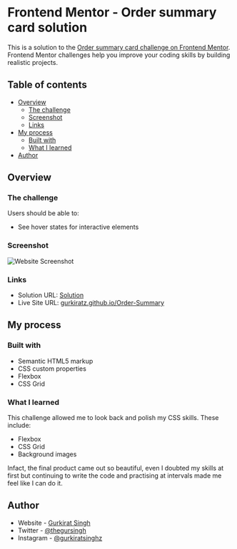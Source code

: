 # Frontend Mentor - Order summary card solution

This is a solution to the [Order summary card challenge on Frontend Mentor](https://www.frontendmentor.io/challenges/order-summary-component-QlPmajDUj). Frontend Mentor challenges help you improve your coding skills by building realistic projects. 

## Table of contents

- [Overview](#overview)
  - [The challenge](#the-challenge)
  - [Screenshot](#screenshot)
  - [Links](#links)
- [My process](#my-process)
  - [Built with](#built-with)
  - [What I learned](#what-i-learned)
- [Author](#author)


## Overview

### The challenge

Users should be able to:

- See hover states for interactive elements

### Screenshot

![Website Screenshot](https://github.com/gurkiratz/Order-Summary/blob/main/images/Screeenshot.jpg?raw=true)

### Links

- Solution URL: [Solution](https://www.frontendmentor.io/solutions/order-summary-component-using-flexbox-and-css-grid-F5iD5TwT9o)
- Live Site URL: [gurkiratz.github.io/Order-Summary](https://gurkiratz.github.io/Order-Summary/)

## My process

### Built with

- Semantic HTML5 markup
- CSS custom properties
- Flexbox
- CSS Grid

### What I learned

This challenge allowed me to look back and polish my CSS skills. These include:
- Flexbox
- CSS Grid
- Background images

Infact, the final product came out so beautiful, even I doubted my skills at first but continuing to write the code and practising at intervals made me feel like I can do it.

## Author

- Website - [Gurkirat Singh](https://www.github.com/gurkiratz)
- Twitter - [@thegursingh](https://www.twitter.com/thegursingh)
- Instagram - [@gurkiratsinghz](https://www.instagram.com/gurkiratsinghz)
